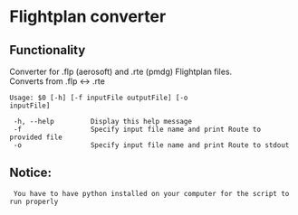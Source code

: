# Flightplan converter

## Functionality

 Converter for .flp (aerosoft) and .rte (pmdg) Flightplan files. <br/> 
 Converts from .flp <-> .rte

 <code>Usage: $0 [-h] [-f inputFile outputFile] [-o inputFile]</code>

     -h, --help         Display this help message
     -f                 Specify input file name and print Route to provided file
     -o                 Specify input file name and print Route to stdout


 Notice:
---------
     You have to have python installed on your computer for the script to run properly
